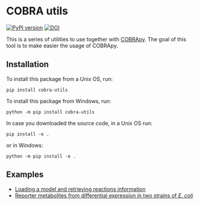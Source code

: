 # COBRA utils

[![PyPI version](https://badge.fury.io/py/cobra-utils.svg)](https://pypi.org/project/cobra-utils/)
[![DOI](https://zenodo.org/badge/DOI/10.5281/zenodo.3470217.svg)](https://doi.org/10.5281/zenodo.3470217)

This is a series of utilities to use together with [COBRApy](https://github.com/opencobra/cobrapy).
The goal of this tool is to make easier the usage of COBRApy.

## Installation

To install this package from a Unix OS, run:

```
pip install cobra-utils
```

To install this package from Windows, run:
```
python -m pip install cobra-utils
```

In case you downloaded the source code, in a Unix OS run:

```
pip install -e .
```

or in Windows:
```
python -m pip install -e .
```

## Examples
* [Loading a model and retrieving reactions information](./notebooks/Ecoli_Rxn_Information.ipynb)
* [Reporter metabolites from differential expression in two strains of *E. coli*](./notebooks/Ecoli_Reporter_Metabolites_Pathways.ipynb)